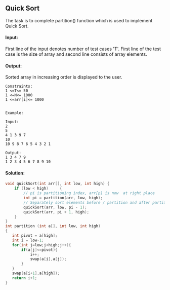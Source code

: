 ## Quick Sort
The task is to complete partition() function which is used to implement Quick Sort.

#### Input:
First line of the input denotes number of test cases 'T'. First line of the test case is the size of array and second line consists of array elements.


#### Output:
Sorted array in increasing order is displayed to the user.

```
Constraints:
1 <=T<= 50
1 <=N<= 1000
1 <=arr[i]<= 1000


Example:

Input:
2
5
4 1 3 9 7
10
10 9 8 7 6 5 4 3 2 1

Output:
1 3 4 7 9
1 2 3 4 5 6 7 8 9 10
```
#### Solution:
```c++
void quickSort(int arr[], int low, int high) {
    if (low < high)     {
        // pi is partitioning index, arr[p] is now  at right place
        int pi = partition(arr, low, high);
        // Separately sort elements before / partition and after partition
        quickSort(arr, low, pi - 1);
        quickSort(arr, pi + 1, high);
    }
}
int partition (int a[], int low, int high)
{
   int pivot = a[high];
   int i = low-1;
   for(int j=low;j<high;j++){
       if(a[j]<=pivot){
           i++;
           swap(a[i],a[j]);
       }
   }
   swap(a[i+1],a[high]);
   return i+1;
}
```
